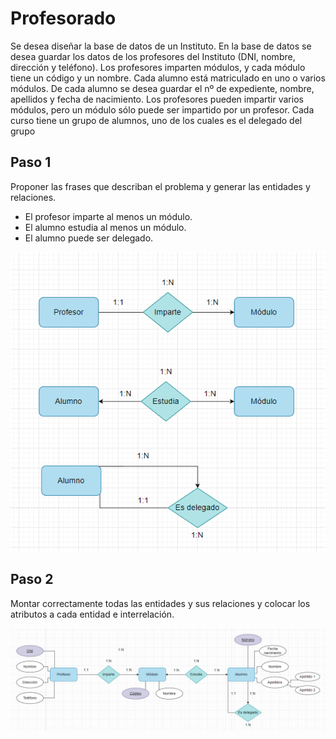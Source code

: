 # Profesorado

Se desea diseñar la base de datos de un Instituto. En la base de datos se desea guardar los datos de los profesores del Instituto (DNI, nombre, dirección y teléfono). Los profesores imparten módulos, y cada módulo tiene un código y un nombre. Cada alumno está matriculado en uno o varios módulos. De cada alumno se desea guardar el nº de expediente, nombre, apellidos y fecha de nacimiento. Los profesores pueden impartir varios módulos, pero un módulo sólo puede ser impartido por un profesor. Cada curso tiene un grupo de alumnos, uno de los cuales es el delegado del grupo

## Paso 1
Proponer las frases que describan el problema y generar las entidades y relaciones.

- El profesor imparte al menos un módulo.
- El alumno estudia al menos un módulo.
- El alumno puede ser delegado.

![<>](img/Captura%20de%20pantalla%202022-10-31%20115042.png)

## Paso 2
Montar correctamente todas las entidades y sus relaciones y colocar los atributos a cada entidad e interrelación.

![<>](img/Captura%20de%20pantalla%202022-10-31%20115118.png)